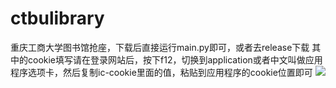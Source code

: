 # ctbulibrary
重庆工商大学图书馆抢座，下载后直接运行main.py即可，或者去release下载
其中的cookie填写请在登录网站后，按下f12，切换到application或者中文叫做应用程序选项卡，然后复制ic-cookie里面的值，粘贴到应用程序的cookie位置即可
![](https://img.tucang.cc/api/image/show/424965c1d9363d6ac283b6f4ae1073b3)
